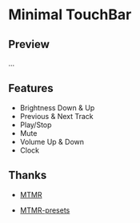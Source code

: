 # Minimal TouchBar

## Preview

...

## Features

- Brightness Down & Up
- Previous & Next Track
- Play/Stop
- Mute
- Volume Up & Down
- Clock

## Thanks

- [MTMR](https://github.com/Toxblh/MTMR)

- [MTMR-presets](https://github.com/Toxblh/MTMR-presets)
